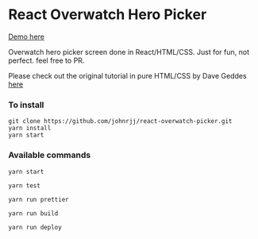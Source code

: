 # React Overwatch Hero Picker

[Demo here](http://react-overwatch-picker.surge.sh/)

Overwatch hero picker screen done in React/HTML/CSS. Just for fun, not perfect. feel free to PR.

Please check out the original tutorial in pure HTML/CSS by Dave Geddes [here](http://gedd.ski/build/overwatch-hero-picker/) 

### To install
```
git clone https://github.com/johnrjj/react-overwatch-picker.git
yarn install
yarn start
```

### Available commands
  `yarn start`
  
  `yarn test`
  
  `yarn run prettier`
  
  `yarn run build`
  
  `yarn run deploy`

